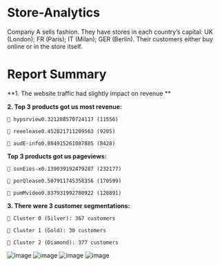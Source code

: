 # Store-Analytics
Company A sells fashion. They have stores in each country’s capital: UK (London); FR (Paris); IT  (Milan); GER (Berlin). Their customers either buy online or in the store itself. 

# Report Summary 
**1. The website traffic had slightly impact on revenue **

**2. Top 3 products got us most revenue:**

     hypsrview0.321288570724117 (11556)

     reeelease0.452821711209563 (9205)
  
     audE-info0.884915261087885 (8428)
 
**Top 3 products got us pageviews:**

     sonEies-x0.139039192479287 (232177)
  
     porQlease0.507911745358356 (170599)
  
     pumMvideo0.837931992780922 (128891) 

**3. There were 3 customer segmentations:**

     Cluster 0 (Silver): 367 customers
  
     Cluster 1 (Gold): 30 customers
  
     Cluster 2 (Diamond): 377 customers

  
![image](https://github.com/user-attachments/assets/817fcb5d-e28f-4f11-8a8a-3ebc5154cf77)
![image](https://github.com/user-attachments/assets/9af6ad3f-226e-4df5-8611-1a81d8804484)
![image](https://github.com/user-attachments/assets/b37d0d53-9173-4581-be43-a090ae852fc9)
![image](https://github.com/user-attachments/assets/fa243baf-e95c-4152-8b07-599fac51cad1)



